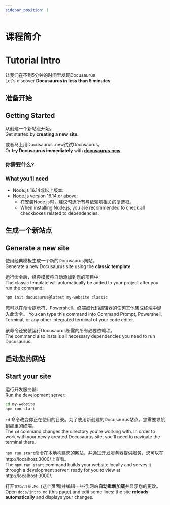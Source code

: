 ```yaml
---
sidebar_position: 1
---
```


# 课程简介

# Tutorial Intro

让我们在不到5分钟的时间里发现Docusaurus   
Let's discover **Docusaurus in less than 5 minutes**.

## 准备开始
## Getting Started

从创建一个新站点开始。   
Get started by **creating a new site**.

或者马上用Docusaurus .new试试Docusaurus。   
Or **try Docusaurus immediately** with **[docusaurus.new](https://docusaurus.new)**.


### 你需要什么?
### What you'll need

- Node.js 16.14或以上版本:
- [Node.js](https://nodejs.org/en/download/) version 16.14 or above:
  - 在安装Node.js时，建议勾选所有与依赖项相关的复选框。
  - When installing Node.js, you are recommended to check all checkboxes related to dependencies.

## 生成一个新站点
## Generate a new site

使用经典模板生成一个新的Docusaurus网站。     
Generate a new Docusaurus site using the **classic template**.

运行命令后，经典模板将自动添加到您的项目中:   
The classic template will automatically be added to your project after you run the command:

```bash
npm init docusaurus@latest my-website classic
```

您可以在命令提示符、Powershell、终端或代码编辑器的任何其他集成终端中键入此命令。
You can type this command into Command Prompt, Powershell, Terminal, or any other integrated terminal of your code editor.

该命令还安装运行Docusaurus所需的所有必要依赖项。   
The command also installs all necessary dependencies you need to run Docusaurus.

## 启动您的网站
## Start your site

运行开发服务器:   
Run the development server:

```bash
cd my-website
npm run start
```


 
`cd` 命令改变你正在使用的目录。为了使用新创建的Docusaurus站点，您需要导航到那里的终端。   
The `cd` command changes the directory you're working with. In order to work with your newly created Docusaurus site, you'll need to navigate the terminal there.

`npm run start`命令在本地构建您的网站，并通过开发服务器提供服务，您可以在http://localhost:3000/上查看。   
The `npm run start` command builds your website locally and serves it through a development server, ready for you to view at http://localhost:3000/.

打开`文档/介绍.Md `(这个页面)并编辑一些行:网站**自动重新加载**并显示您的更改。   
Open `docs/intro.md` (this page) and edit some lines: the site **reloads automatically** and displays your changes.
